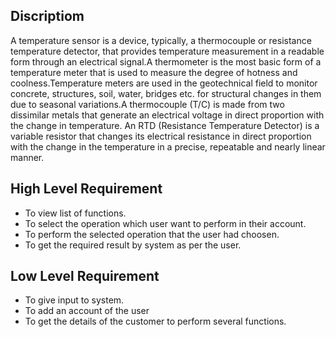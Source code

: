 ## Discriptiom
A temperature sensor is a device, typically, a thermocouple or resistance temperature detector, that provides temperature measurement in a readable form through an electrical signal.A thermometer is the most basic form of a temperature meter that is used to measure the degree of hotness and coolness.Temperature meters are used in the geotechnical field to monitor concrete, structures, soil, water, bridges etc. for structural changes in them due to seasonal variations.A thermocouple (T/C) is made from two dissimilar metals that generate an electrical voltage in direct proportion with the change in temperature. An RTD (Resistance Temperature Detector) is a variable resistor that changes its electrical resistance in direct proportion with the change in the temperature in a precise, repeatable and nearly linear manner.
## High Level Requirement
-   To view list of functions.
-   To select the operation which user want to perform in their account.
-   To perform the selected operation that the user had choosen.
-   To get the required result by system  as per the user.
## Low Level Requirement
-   To give input to system.
-   To add an account of the user 
-   To get the details of the customer to perform several functions.

